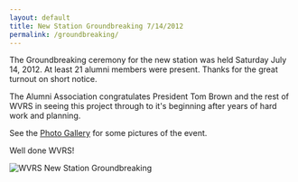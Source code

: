 ```yaml
---
layout: default
title: New Station Groundbreaking 7/14/2012
permalink: /groundbreaking/
---
```


<p>The Groundbreaking ceremony for the new station was held Saturday July 14, 2012.  At least 21 alumni members were present.  Thanks for the great turnout on short notice.</p>

<p>The Alumni Association congratulates President Tom Brown and the rest of WVRS in seeing this project through to it's beginning after years of hard work and planning.</p>

<p>See the <a href="{{ '/photo-gallery/' | relative_url }}">Photo Gallery</a> for some pictures of the event.</p>

<p>Well done WVRS!</p>

<img src="{{ '/assets/images/groundbreaking.jpg' | relative_url }}" alt="WVRS New Station Groundbreaking">